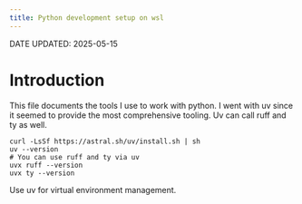 ```yaml
---
title: Python development setup on wsl
---
```

DATE UPDATED: 2025-05-15

# Introduction

This file documents the tools I use to work with python. I went with uv since it seemed to provide the most comprehensive tooling. Uv can call ruff and ty as well.

```{bash}
curl -LsSf https://astral.sh/uv/install.sh | sh
uv --version
# You can use ruff and ty via uv
uvx ruff --version
uvx ty --version
```

Use uv for virtual environment management.
